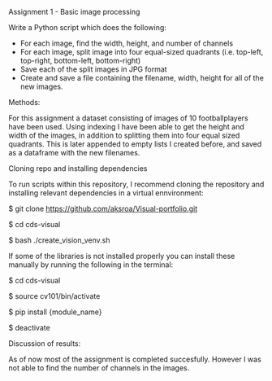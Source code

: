Assignment 1 - Basic image processing

Write a Python script which does the following:

- For each image, find the width, height, and number of channels
- For each image, split image into four equal-sized quadrants (i.e. top-left, top-right, bottom-left, bottom-right)
- Save each of the split images in JPG format
- Create and save a file containing the filename, width, height for all of the new images.


Methods:

For this assignment a dataset consisting of images of 10 footballplayers have been used. Using indexing I have been able to get the height and width of the images, in addition to splitting them into four equal sized quadrants. This is later appended to empty lists I created before, and saved as a dataframe with the new filenames.   

Cloning repo and installing dependencies      


To run scripts within this repository, I recommend cloning the repository and installing relevant dependencies in a virtual ennvironment:     


$ git clone https://github.com/aksroa/Visual-portfolio.git

$ cd cds-visual

$ bash ./create_vision_venv.sh                                                                                                                  

If some of the libraries is not installed properly you can install these manually by running the following in the terminal:                   


$ cd cds-visual

$ source cv101/bin/activate

$ pip install {module_name}

$ deactivate




Discussion of results:

As of now most of the assignment is completed succesfully. However I was not able to find the number of channels in the images.
